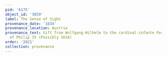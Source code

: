 ```yaml
---
pid: '6175'
object_id: '3859'
label: The Sense of Sight
provenance_date: '1634'
provenance_location: Austria
provenance_text: Gift from Wolfgang-Wilhelm to the cardinal-infante Ferdinand, brother
  of Philip IV (Possibly 1634)
order: '2021'
collection: provenance
---
```

